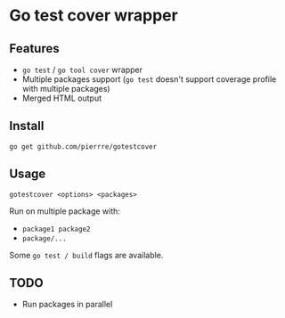 # Go test cover wrapper

## Features
- `go test` / `go tool cover` wrapper
- Multiple packages support (`go test` doesn't support coverage profile with multiple packages)
- Merged HTML output

## Install
`go get github.com/pierrre/gotestcover`

## Usage
`gotestcover <options> <packages>`

Run on multiple package with:
- `package1 package2`
- `package/...`

Some `go test / build` flags are available.

## TODO
- Run packages in parallel
